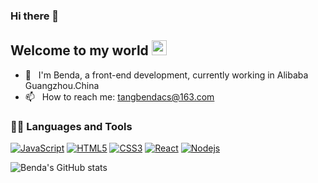 ### Hi there 👋
## Welcome to my world <img src="https://github.com/TheDudeThatCode/TheDudeThatCode/blob/master/Assets/Earth.gif" width="24px">

- 🔭 &nbsp; I'm Benda, a front-end development, currently working in Alibaba Guangzhou.China
- 📫 &nbsp; How to reach me: tangbendacs@163.com

### 👨‍💻 Languages and Tools
[![JavaScript](https://img.shields.io/badge/-JavaScript-black?style=flat&logo=javascript&link=https://github.com/tangbenda)](https://github.com/tangbenda) 
[![HTML5](https://img.shields.io/badge/-HTML5-E34F26?style=flat&logo=html5&logoColor=white&link=https://github.com/tangbenda)](https://github.com/tangbenda) 
[![CSS3](https://img.shields.io/badge/-CSS3-1572B6?style=flat&logo=css3&link=https://github.com/tangbenda)](https://github.com/tangbenda) 
[![React](https://img.shields.io/badge/-React-black?style=flat&logo=react&link=https://github.com/tangbenda)](https://github.com/tangbenda) 
[![Nodejs](https://img.shields.io/badge/-Nodejs-green?style=flat&logo=Node.js&link=https://github.com/tangbenda)](https://github.com/tangbenda) 

![Benda's GitHub stats](https://github-readme-stats.vercel.app/api?username=tangbenda&show_icons=true&theme=radical&count_private=true)

<!--
**tangbenda/tangbenda** is a ✨ _special_ ✨ repository because its `README.md` (this file) appears on your GitHub profile.

Here are some ideas to get you started:

- 🔭 I’m currently working on ...
- 🌱 I’m currently learning ...
- 👯 I’m looking to collaborate on ...
- 🤔 I’m looking for help with ...
- 💬 Ask me about ...
- 📫 How to reach me: ...
- 😄 Pronouns: ...
- ⚡ Fun fact: ...
-->
